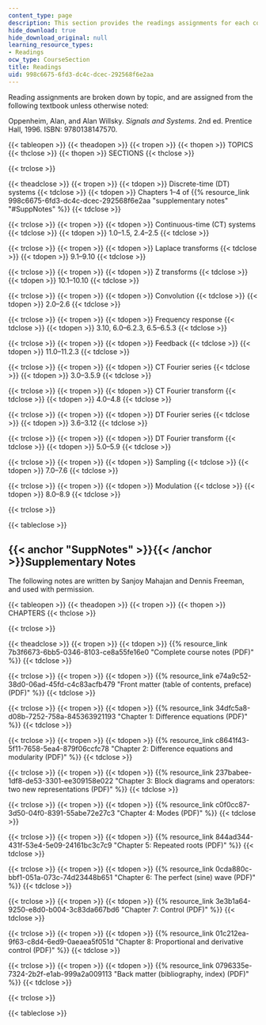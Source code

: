```yaml
---
content_type: page
description: This section provides the readings assignments for each course topic.
hide_download: true
hide_download_original: null
learning_resource_types:
- Readings
ocw_type: CourseSection
title: Readings
uid: 998c6675-6fd3-dc4c-dcec-292568f6e2aa
---
```


Reading assignments are broken down by topic, and are assigned from the following textbook unless otherwise noted:

Oppenheim, Alan, and Alan Willsky. _Signals and Systems_. 2nd ed. Prentice Hall, 1996. ISBN: 9780138147570.

{{< tableopen >}}
{{< theadopen >}}
{{< tropen >}}
{{< thopen >}}
TOPICS
{{< thclose >}}
{{< thopen >}}
SECTIONS
{{< thclose >}}

{{< trclose >}}

{{< theadclose >}}
{{< tropen >}}
{{< tdopen >}}
Discrete-time (DT) systems
{{< tdclose >}}
{{< tdopen >}}
Chapters 1–4 of {{% resource_link 998c6675-6fd3-dc4c-dcec-292568f6e2aa "supplementary notes" "#SuppNotes" %}}
{{< tdclose >}}

{{< trclose >}}
{{< tropen >}}
{{< tdopen >}}
Continuous-time (CT) systems
{{< tdclose >}}
{{< tdopen >}}
1.0–1.5, 2.4–2.5
{{< tdclose >}}

{{< trclose >}}
{{< tropen >}}
{{< tdopen >}}
Laplace transforms
{{< tdclose >}}
{{< tdopen >}}
9.1–9.10
{{< tdclose >}}

{{< trclose >}}
{{< tropen >}}
{{< tdopen >}}
Z transforms
{{< tdclose >}}
{{< tdopen >}}
10.1–10.10
{{< tdclose >}}

{{< trclose >}}
{{< tropen >}}
{{< tdopen >}}
Convolution
{{< tdclose >}}
{{< tdopen >}}
2.0–2.6
{{< tdclose >}}

{{< trclose >}}
{{< tropen >}}
{{< tdopen >}}
Frequency response
{{< tdclose >}}
{{< tdopen >}}
3.10, 6.0–6.2.3, 6.5–6.5.3
{{< tdclose >}}

{{< trclose >}}
{{< tropen >}}
{{< tdopen >}}
Feedback
{{< tdclose >}}
{{< tdopen >}}
11.0–11.2.3
{{< tdclose >}}

{{< trclose >}}
{{< tropen >}}
{{< tdopen >}}
CT Fourier series
{{< tdclose >}}
{{< tdopen >}}
3.0–3.5.9
{{< tdclose >}}

{{< trclose >}}
{{< tropen >}}
{{< tdopen >}}
CT Fourier transform
{{< tdclose >}}
{{< tdopen >}}
4.0–4.8
{{< tdclose >}}

{{< trclose >}}
{{< tropen >}}
{{< tdopen >}}
DT Fourier series
{{< tdclose >}}
{{< tdopen >}}
3.6–3.12
{{< tdclose >}}

{{< trclose >}}
{{< tropen >}}
{{< tdopen >}}
DT Fourier transform
{{< tdclose >}}
{{< tdopen >}}
5.0–5.9
{{< tdclose >}}

{{< trclose >}}
{{< tropen >}}
{{< tdopen >}}
Sampling
{{< tdclose >}}
{{< tdopen >}}
7.0–7.6
{{< tdclose >}}

{{< trclose >}}
{{< tropen >}}
{{< tdopen >}}
Modulation
{{< tdclose >}}
{{< tdopen >}}
8.0–8.9
{{< tdclose >}}

{{< trclose >}}

{{< tableclose >}}

{{< anchor "SuppNotes" >}}{{< /anchor >}}Supplementary Notes
------------------------------------------------------------

The following notes are written by Sanjoy Mahajan and Dennis Freeman, and used with permission.

{{< tableopen >}}
{{< theadopen >}}
{{< tropen >}}
{{< thopen >}}
CHAPTERS
{{< thclose >}}

{{< trclose >}}

{{< theadclose >}}
{{< tropen >}}
{{< tdopen >}}
{{% resource_link 7b3f6673-6bb5-0346-8103-ce8a55fe16e0 "Complete course notes (PDF)" %}}
{{< tdclose >}}

{{< trclose >}}
{{< tropen >}}
{{< tdopen >}}
{{% resource_link e74a9c52-38d0-06ad-45fd-c4c83acfb479 "Front matter (table of contents, preface) (PDF)" %}}
{{< tdclose >}}

{{< trclose >}}
{{< tropen >}}
{{< tdopen >}}
{{% resource_link 34dfc5a8-d08b-7252-758a-845363921193 "Chapter 1: Difference equations (PDF)" %}}
{{< tdclose >}}

{{< trclose >}}
{{< tropen >}}
{{< tdopen >}}
{{% resource_link c8641f43-5f11-7658-5ea4-879f06ccfc78 "Chapter 2: Difference equations and modularity (PDF)" %}}
{{< tdclose >}}

{{< trclose >}}
{{< tropen >}}
{{< tdopen >}}
{{% resource_link 237babee-1df8-de53-3301-ee309158e022 "Chapter 3: Block diagrams and operators: two new representations (PDF)" %}}
{{< tdclose >}}

{{< trclose >}}
{{< tropen >}}
{{< tdopen >}}
{{% resource_link c0f0cc87-3d50-04f0-8391-55abe72e27c3 "Chapter 4: Modes (PDF)" %}}
{{< tdclose >}}

{{< trclose >}}
{{< tropen >}}
{{< tdopen >}}
{{% resource_link 844ad344-431f-53e4-5e09-24161bc3c7c9 "Chapter 5: Repeated roots (PDF)" %}}
{{< tdclose >}}

{{< trclose >}}
{{< tropen >}}
{{< tdopen >}}
{{% resource_link 0cda880c-bbf1-051a-073c-74d23448b651 "Chapter 6: The perfect (sine) wave (PDF)" %}}
{{< tdclose >}}

{{< trclose >}}
{{< tropen >}}
{{< tdopen >}}
{{% resource_link 3e3b1a64-9250-e8d0-b004-3c83da667bd6 "Chapter 7: Control (PDF)" %}}
{{< tdclose >}}

{{< trclose >}}
{{< tropen >}}
{{< tdopen >}}
{{% resource_link 01c212ea-9f63-c8d4-6ed9-0aeaea5f051d "Chapter 8: Proportional and derivative control (PDF)" %}}
{{< tdclose >}}

{{< trclose >}}
{{< tropen >}}
{{< tdopen >}}
{{% resource_link 0796335e-7324-2b2f-e1ab-999a2a009113 "Back matter (bibliography, index) (PDF)" %}}
{{< tdclose >}}

{{< trclose >}}

{{< tableclose >}}